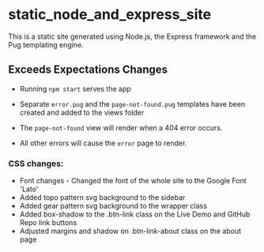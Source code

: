 # static_node_and_express_site
This is a static site generated using Node.js, the Express framework and the Pug templating engine. 

## Exceeds Expectations Changes

* Running `npm start` serves the app

* Separate `error.pug` and the `page-not-found.pug` templates have been created and added to the views folder

* The `page-not-found` view will render when a 404 error occurs.
* All other errors will cause the `error` page to render.

### CSS changes:
* Font changes - Changed the font of the whole site to the Google Font 'Lato'
* Added topo pattern svg background to the sidebar
* Added gear pattern svg background to the wrapper class
* Added box-shadow to the .btn-link class on the Live Demo and GitHub Repo link buttons 
* Adjusted margins and shadow on .btn-link-about class on the about page